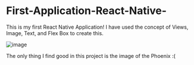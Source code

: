# First-Application-React-Native-
This is my first React Native Application! I have used the concept of Views, Image, Text, and Flex Box to create this.


![image](https://user-images.githubusercontent.com/65230233/130132434-b1c81dee-51b6-4c8f-a915-432560b68dd9.png)


The only thing I find good in this project is the image of the Phoenix :(

